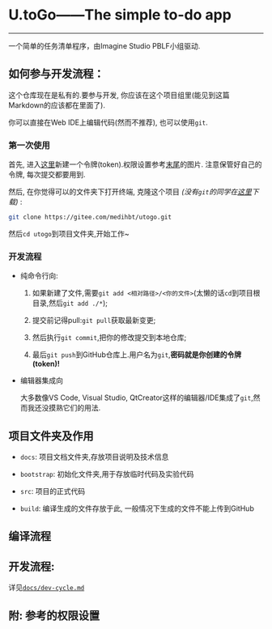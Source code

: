 # U.toGo——The simple to-do app

---

一个简单的任务清单程序，由Imagine Studio PBLF小组驱动.

## 如何参与开发流程：

这个仓库现在是私有的.要参与开发, 你应该在这个项目组里(能见到这篇Markdown的应该都在里面了).

你可以直接在Web IDE上编辑代码(然而不推荐), 也可以使用`git`.

### 第一次使用

首先, 进入[这里](https://github.com/settings/tokens?type=beta)新建一个令牌(token).权限设置参考<a href="#permission">末尾</a>的图片. 注意保管好自己的令牌, 每次提交都要用到.

然后, 在你觉得可以的文件夹下打开终端, 克隆这个项目 *(没有`git`的同学在[这里](https://git-scm.com/download/win)下载)* :

```bash
git clone https://gitee.com/medihbt/utogo.git
```

然后`cd utogo`到项目文件夹,开始工作~

### 开发流程

- 纯命令行向:
  
  1. 如果新建了文件,需要`git add <相对路径>/<你的文件>`(太懒的话`cd`到项目根目录,然后`git add ./*`);
  
  2. 提交前记得pull:`git pull`获取最新变更;
  
  3. 然后执行`git commit`,把你的修改提交到本地仓库;
  
  4. 最后`git push`到GitHub仓库上.用户名为`git`,**密码就是你创建的令牌(token)!**

- 编辑器集成向
  
  大多数像VS Code, Visual Studio, QtCreator这样的编辑器/IDE集成了`git`,然而我还没摸熟它们的用法.

## 项目文件夹及作用

- `docs`: 项目文档文件夹,存放项目说明及技术信息

- `bootstrap`: 初始化文件夹,用于存放临时代码及实验代码

- `src`: 项目的正式代码

- `build`: 编译生成的文件存放于此, 一般情况下生成的文件不能上传到GitHub

## 编译流程



## 开发流程:

详见[`docs/dev-cycle.md`](docs/dev-cycle.md)

## <a id="permission">附: 参考的权限设置</a>